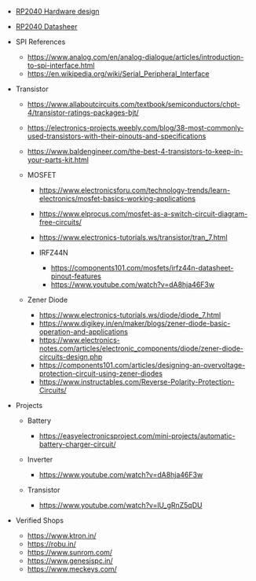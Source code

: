 - [RP2040 Hardware design](https://datasheets.raspberrypi.com/rp2040/hardware-design-with-rp2040.pdf)
- [RP2040 Datasheer](https://datasheets.raspberrypi.com/rp2040/rp2040-datasheet.pdf) 
- SPI References
  - https://www.analog.com/en/analog-dialogue/articles/introduction-to-spi-interface.html
  - https://en.wikipedia.org/wiki/Serial_Peripheral_Interface

- Transistor
  - https://www.allaboutcircuits.com/textbook/semiconductors/chpt-4/transistor-ratings-packages-bjt/
  - https://electronics-projects.weebly.com/blog/38-most-commonly-used-transistors-with-their-pinouts-and-specifications
  - https://www.baldengineer.com/the-best-4-transistors-to-keep-in-your-parts-kit.html

  - MOSFET
    - https://www.electronicsforu.com/technology-trends/learn-electronics/mosfet-basics-working-applications
    - https://www.elprocus.com/mosfet-as-a-switch-circuit-diagram-free-circuits/
    - https://www.electronics-tutorials.ws/transistor/tran_7.html

    - IRFZ44N 
      - https://components101.com/mosfets/irfz44n-datasheet-pinout-features
      - https://www.youtube.com/watch?v=dA8hja46F3w
  
  - Zener Diode
    - https://www.electronics-tutorials.ws/diode/diode_7.html
    - https://www.digikey.in/en/maker/blogs/zener-diode-basic-operation-and-applications
    - https://www.electronics-notes.com/articles/electronic_components/diode/zener-diode-circuits-design.php
    - https://components101.com/articles/designing-an-overvoltage-protection-circuit-using-zener-diodes
    - https://www.instructables.com/Reverse-Polarity-Protection-Circuits/

- Projects
  - Battery
    - https://easyelectronicsproject.com/mini-projects/automatic-battery-charger-circuit/

  - Inverter
    - https://www.youtube.com/watch?v=dA8hja46F3w

  - Transistor
    - https://www.youtube.com/watch?v=lU_gRnZ5qDU
    
- Verified Shops
  - https://www.ktron.in/
  - https://robu.in/
  - https://www.sunrom.com/
  - https://www.genesispc.in/
  - https://www.meckeys.com/


